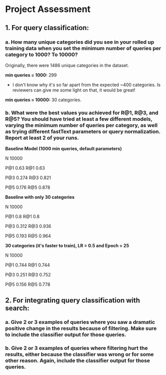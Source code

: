 # Project Assessment

## 1. For query classification:

### a. How many unique categories did you see in your rolled up training data when you set the minimum number of queries per category to 1000? To 10000?

Originally, there were 1486 unique categories in the dataset.

**min queries = 1000:** 299
* I don't know why it's so far apart from the expected ~400 categories. Is reviewers can give me some light on that, it would be great!

**min queries = 10000:** 30 categories.


### b. What were the best values you achieved for R@1, R@3, and R@5? You should have tried at least a few different models, varying the minimum number of queries per category, as well as trying different fastText parameters or query normalization. Report at least 2 of your runs.

**Baseline Model (1000 min queries, default parameters)**

N       10000

P@1     0.63
R@1     0.63

P@3     0.274
R@3     0.821

P@5     0.176
R@5     0.878

**Baseline with only 30 categories**

N       10000

P@1     0.8
R@1     0.8

P@3     0.312
R@3     0.936

P@5     0.193
R@5     0.964

**30 categories (it's faster to train), LR = 0.5 and Epoch = 25**

N       10000

P@1     0.744
R@1     0.744

P@3     0.251
R@3     0.752

P@5     0.156
R@5     0.778

## 2. For integrating query classification with search:

### a. Give 2 or 3 examples of queries where you saw a dramatic positive change in the results because of filtering. Make sure to include the classifier output for those queries.

### b. Give 2 or 3 examples of queries where filtering hurt the results, either because the classifier was wrong or for some other reason. Again, include the classifier output for those queries.